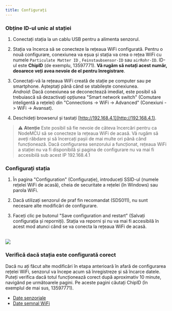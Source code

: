```yaml
---
title: Configurați
---
```

### Obține ID-ul unic al stației
1. Conectați stația la un cablu USB pentru a alimenta senzorul.

2. Stația va încerca să se conecteze la rețeaua WiFi configurată. Pentru o nouă configurare, conexiunea va eșua și stația va crea o rețea WiFi cu numele `Particulate Matter ID` , `Feinstaubsensor-ID` sau `airRohr-ID`. ID-ul este **ChipID** (de exemplu, 13597771). **Vă rugăm să notați acest număr, deoarece veți avea nevoie de el pentru înregistrare**.

3. Conectați-vă la rețeaua WiFi creată de stație pe computer sau pe smartphone. Așteptați până când se stabilește conexiunea.<br>*Android*: Dacă conexiunea se deconectează imediat, este posibil să trebuiască să dezactivați opțiunea "Smart network switch" (Comutare inteligentă a rețelei) din "Connections -> WiFi -> Advanced" (Conexiuni -> WiFi -> Avansat).

4. Deschideți browserul și tastați [http://192.168.4.1](http://192.168.4.1).

> ⚠️ **Atenție** Este posibil să fie nevoie de câteva încercări pentru ca NodeMCU să se conecteze la rețeaua WiFi de acasă. Vă rugăm să aveți răbdare și să încercați pașii de mai multe ori până când funcționează. Dacă configurarea senzorului a funcționat, rețeaua WiFi a stației nu va fi disponibilă și pagina de configurare nu va mai fi accesibilă sub acest IP 192.168.4.1

### Configurați stația
1. În pagina "Configuration" (Configurație), introduceți SSID-ul (numele rețelei WiFi de acasă), cheia de securitate a rețelei (în Windows) sau parola WiFi.

2. Dacă utilizați senzorul de praf fin recomandat (SDS011), nu sunt necesare alte modificări de configurare.

3. Faceți clic pe butonul "Save configuration and restart" (Salvați configurația și reporniți). Stația va reporni și nu va mai fi accesibilă în acest mod atunci când se va conecta la rețeaua WiFi de acasă.

<br>

<img src="..docsairrohr_config_initial.jpg" loading="lazy">

<br>

### Verifică dacă stația este configurată corect
Dacă nu ați făcut alte modificări în etapa anterioară în afară de configurarea rețelei WiFi, senzorul va începe acum să înregistreze și să încarce datele. Puteți verifica dacă totul funcționează corect după aproximativ 10 minute, navigând pe următoarele pagini. Pe aceste pagini căutați ChipID (în exemplul de mai sus, 13597771).

 * [Date senzoriale](https://www.madavi.de/sensor/graph.php)
 * [Date semnal WiFi](https://www.madavi.de/sensor/signal.php)
